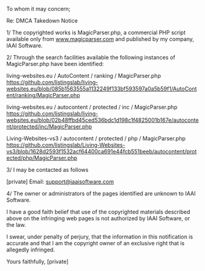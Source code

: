 To whom it may concern;

Re: DMCA Takedown Notice

1/
The copyrighted works is MagicParser.php, a commercial PHP script available
only from www.magicparser.com and published by my company, IAAI Software.

2/
Through the search facilities available the following instances of
MagicParser.php have been identified:

living-websites.eu / AutoContent / ranking / MagicParser.php
https://github.com/listingslab/living-websites.eu/blob/085b1563555a1132249f133bf593597a0a5b59f1/AutoContent/ranking/MagicParser.php

living-websites.eu / autocontent / protected / inc / MagicParser.php
https://github.com/listingslab/living-websites.eu/blob/02b48ffbd45ced536bdc1d198c1f4825001b167e/autocontent/protected/inc/MagicParser.php

Living-Websites-vs3 / autocontent / protected / php / MagicParser.php
https://github.com/listingslab/Living-Websites-vs3/blob/1628d2593f1532acf64400ca691e44fcb551beeb/autocontent/protected/php/MagicParser.php

3/
I may be contacted as follows

[private]
Email: support@iaaisoftware.com

4/
The owner or administrators of the pages identified are unknown to IAAI
Software.

I have a good faith belief that use of the copyrighted materials described
above on the infringing web pages is not authorized by IAAI Software,
or the law.

I swear, under penalty of perjury, that the information in this notification
is accurate and that I am the copyright owner of an exclusive right that is
allegedly infringed.

Yours faithfully,
[private]

